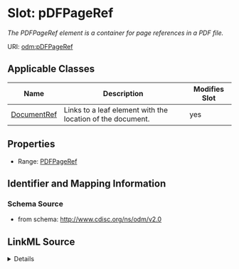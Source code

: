 # Slot: pDFPageRef


_The PDFPageRef element is a container for page references in a PDF file._



URI: [odm:pDFPageRef](http://www.cdisc.org/ns/odm/v2.0/pDFPageRef)



<!-- no inheritance hierarchy -->




## Applicable Classes

| Name | Description | Modifies Slot |
| --- | --- | --- |
[DocumentRef](DocumentRef.md) | Links to a leaf element with the location of the document. |  yes  |







## Properties

* Range: [PDFPageRef](PDFPageRef.md)





## Identifier and Mapping Information







### Schema Source


* from schema: http://www.cdisc.org/ns/odm/v2.0




## LinkML Source

<details>
```yaml
name: pDFPageRef
description: The PDFPageRef element is a container for page references in a PDF file.
from_schema: http://www.cdisc.org/ns/odm/v2.0
rank: 1000
identifier: false
alias: pDFPageRef
domain_of:
- DocumentRef
range: PDFPageRef

```
</details>